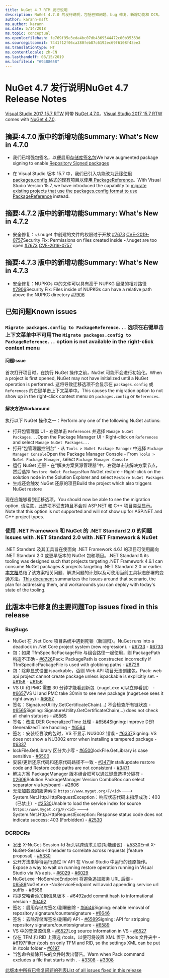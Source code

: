 ```yaml
---
title: NuGet 4.7 RTM 发行说明
description: NuGet 4.7.0 的发行说明，包括已知问题、bug 修复、新增功能和 DCR。
author: karann-msft
ms.author: karann
ms.date: 5/14/2018
ms.topic: conceptual
ms.openlocfilehash: fe769f95e3eda4bc07db4369544472c00b35363d
ms.sourcegitcommit: 7441f12f06ca380feb87c6192ec69f6108f43ee3
ms.translationtype: HT
ms.contentlocale: zh-CN
ms.lasthandoff: 08/15/2019
ms.locfileid: "69488658"
---
```

# <a name="nuget-47-release-notes"></a><span data-ttu-id="a7bfe-103">NuGet 4.7 发行说明</span><span class="sxs-lookup"><span data-stu-id="a7bfe-103">NuGet 4.7 Release Notes</span></span>

<span data-ttu-id="a7bfe-104">[Visual Studio 2017 15.7 RTW](https://www.visualstudio.com/news/releasenotes/vs2017-relnotes) 附带 [NuGet 4.7.0](https://dist.nuget.org/win-x86-commandline/v4.7.0/nuget.exe)。</span><span class="sxs-lookup"><span data-stu-id="a7bfe-104">[Visual Studio 2017 15.7 RTW](https://www.visualstudio.com/news/releasenotes/vs2017-relnotes) comes with [NuGet 4.7.0](https://dist.nuget.org/win-x86-commandline/v4.7.0/nuget.exe).</span></span>

## <a name="summary-whats-new-in-470"></a><span data-ttu-id="a7bfe-105">摘要:4.7.0 版中的新增功能</span><span class="sxs-lookup"><span data-stu-id="a7bfe-105">Summary: What's New in 4.7.0</span></span>

* <span data-ttu-id="a7bfe-106">我们已增强包签名，以便启用[存储库签名包](https://github.com/NuGet/Home/wiki/Repository-Signatures)</span><span class="sxs-lookup"><span data-stu-id="a7bfe-106">We have augmented package signing to enable [Repository Signed packages](https://github.com/NuGet/Home/wiki/Repository-Signatures)</span></span>

* <span data-ttu-id="a7bfe-107">在 Visual Studio 版本 15.7 中，我们已引入功能改为[迁移使用 packages.config 格式的现有项目以使用 PackageReference](https://docs.microsoft.com/en-us/nuget/consume-packages/migrate-packages-config-to-package-reference)。</span><span class="sxs-lookup"><span data-stu-id="a7bfe-107">With Visual Studio Version 15.7, we have introduced the capability to [migrate existing projects that use the packages.config format to use PackageReference](https://docs.microsoft.com/en-us/nuget/consume-packages/migrate-packages-config-to-package-reference) instead.</span></span>

## <a name="summary-whats-new-in-472"></a><span data-ttu-id="a7bfe-108">摘要:4.7.2 版中的新增功能</span><span class="sxs-lookup"><span data-stu-id="a7bfe-108">Summary: What's New in 4.7.2</span></span>

* <span data-ttu-id="a7bfe-109">安全修复：~/.nuget 中创建的文件的权限过于开放 [#7673](https://github.com/NuGet/Home/issues/7673) [CVE-2019-0757](https://portal.msrc.microsoft.com/en-us/security-guidance/advisory/CVE-2019-0757)</span><span class="sxs-lookup"><span data-stu-id="a7bfe-109">Security Fix: Permissions on files created inside ~/.nuget are too open [#7673](https://github.com/NuGet/Home/issues/7673) [CVE-2019-0757](https://portal.msrc.microsoft.com/en-us/security-guidance/advisory/CVE-2019-0757)</span></span>

## <a name="summary-whats-new-in-473"></a><span data-ttu-id="a7bfe-110">摘要:4.7.3 版中的新增功能</span><span class="sxs-lookup"><span data-stu-id="a7bfe-110">Summary: What's New in 4.7.3</span></span>

* <span data-ttu-id="a7bfe-111">安全修复：NUPKGs 中的文件可以具有高于 NUPKG 目录的相对路径 [#7906](https://github.com/NuGet/Home/issues/7906)</span><span class="sxs-lookup"><span data-stu-id="a7bfe-111">Security Fix: Files inside of NUPKGs can have a relative path above the NUPKG directory [#7906](https://github.com/NuGet/Home/issues/7906)</span></span>

## <a name="known-issues"></a><span data-ttu-id="a7bfe-112">已知问题</span><span class="sxs-lookup"><span data-stu-id="a7bfe-112">Known issues</span></span>

### <a name="the-migrate-packagesconfig-to-packagereference-option-is-not-available-in-the-right-click-context-menu"></a><span data-ttu-id="a7bfe-113">`Migrate packages.config to PackageReference...` 选项在右键单击上下文菜单中不可用</span><span class="sxs-lookup"><span data-stu-id="a7bfe-113">The `Migrate packages.config to PackageReference...` option is not available in the right-click context menu</span></span>

#### <a name="issue"></a><span data-ttu-id="a7bfe-114">问题</span><span class="sxs-lookup"><span data-stu-id="a7bfe-114">Issue</span></span>

<span data-ttu-id="a7bfe-115">首次打开项目时，在执行 NuGet 操作之前，NuGet 可能不会进行初始化。</span><span class="sxs-lookup"><span data-stu-id="a7bfe-115">When a project is first opened, NuGet may not have initialized until a NuGet operation is performed.</span></span> <span data-ttu-id="a7bfe-116">这将导致迁移选项不会显示在 `packages.config` 或 `References` 的右键单击上下文菜单中。</span><span class="sxs-lookup"><span data-stu-id="a7bfe-116">This causes the migration option to not show up in the right-click context menu on `packages.config` or `References`.</span></span>

#### <a name="workaround"></a><span data-ttu-id="a7bfe-117">解决方法</span><span class="sxs-lookup"><span data-stu-id="a7bfe-117">Workaround</span></span>

<span data-ttu-id="a7bfe-118">执行以下 NuGet 操作之一：</span><span class="sxs-lookup"><span data-stu-id="a7bfe-118">Perform any one of the following NuGet actions:</span></span>
* <span data-ttu-id="a7bfe-119">打开包管理器 UI - 右键单击 `References` 并选择 `Manage NuGet Packages...`</span><span class="sxs-lookup"><span data-stu-id="a7bfe-119">Open the Package Manager UI - Right-click on `References` and select `Manage NuGet Packages...`</span></span>
* <span data-ttu-id="a7bfe-120">打开“包管理器控制台” - 从 `Tools > NuGet Package Manager` 中选择 `Package Manager Console`</span><span class="sxs-lookup"><span data-stu-id="a7bfe-120">Open the Package Manager Console - From `Tools > NuGet Package Manager`, select `Package Manager Console`</span></span>
* <span data-ttu-id="a7bfe-121">运行 NuGet 还原 - 在“解决方案资源管理器”中，右键单击该解决方案节点，然后选择 `Restore NuGet Packages`</span><span class="sxs-lookup"><span data-stu-id="a7bfe-121">Run NuGet restore - Right-click on the solution node in the Solution Explorer and select `Restore NuGet Packages`</span></span>
* <span data-ttu-id="a7bfe-122">生成还会触发 NuGet 还原的项目</span><span class="sxs-lookup"><span data-stu-id="a7bfe-122">Build the project which also triggers NuGet restore</span></span>

<span data-ttu-id="a7bfe-123">现在应能够看到迁移选项。</span><span class="sxs-lookup"><span data-stu-id="a7bfe-123">You should now be able to see the migration option.</span></span> <span data-ttu-id="a7bfe-124">请注意，此选项不受支持且不会对 ASP.NET 和 C++ 项目类型显示。</span><span class="sxs-lookup"><span data-stu-id="a7bfe-124">Note that this option is not supported and will not show up for ASP.NET and C++ project types.</span></span>

### <a name="issues-with-net-standard-20-with-net-framework--nuget"></a><span data-ttu-id="a7bfe-125">使用 .NET Framework 和 NuGet 的 .NET Standard 2.0 的问题</span><span class="sxs-lookup"><span data-stu-id="a7bfe-125">Issues with .NET Standard 2.0 with .NET Framework & NuGet</span></span>

<span data-ttu-id="a7bfe-126">.NET Standard 及其工具旨在使面向 .NET Framework 4.6.1 的项目可使用面向 .NET Standard 2.0 或更早版本的 NuGet 包和项目。</span><span class="sxs-lookup"><span data-stu-id="a7bfe-126">.NET Standard & its tooling was designed such that projects targeting .NET Framework 4.6.1 can consume NuGet packages & projects targeting .NET Standard 2.0 or earlier.</span></span> <span data-ttu-id="a7bfe-127">[本文档](https://github.com/dotnet/standard/issues/481)总结了该方案相关问题、解决问题的计划以及可使用当前工具状态部署的变通方法。</span><span class="sxs-lookup"><span data-stu-id="a7bfe-127">[This document](https://github.com/dotnet/standard/issues/481) summarizes the issues around that scenario, the plan for addressing them, and workarounds you can deploy with today's state of the tooling.</span></span>

## <a name="top-issues-fixed-in-this-release"></a><span data-ttu-id="a7bfe-128">此版本中已修复的主要问题</span><span class="sxs-lookup"><span data-stu-id="a7bfe-128">Top issues fixed in this release</span></span>

### <a name="bugs"></a><span data-ttu-id="a7bfe-129">Bug</span><span class="sxs-lookup"><span data-stu-id="a7bfe-129">Bugs</span></span>

* <span data-ttu-id="a7bfe-130">NuGet 在 .Net Core 项目系统中遇到死锁（新回归）。</span><span class="sxs-lookup"><span data-stu-id="a7bfe-130">NuGet runs into a deadlock in .Net Core project system (new regression).</span></span><span data-ttu-id="a7bfe-131"> - [#6733](https://github.com/NuGet/Home/issues/6733)</span><span class="sxs-lookup"><span data-stu-id="a7bfe-131"> - [#6733](https://github.com/NuGet/Home/issues/6733)</span></span>
* <span data-ttu-id="a7bfe-132">包：如果 TfmSpecificPackageFile 与组合路径一起使用，则 PackagePath 构造不正确 - [#6726](https://github.com/NuGet/Home/issues/6726)</span><span class="sxs-lookup"><span data-stu-id="a7bfe-132">Pack: PackagePath is constructed incorrectly if TfmSpecificPackageFile is used with globbing paths - [#6726](https://github.com/NuGet/Home/issues/6726)</span></span>
* <span data-ttu-id="a7bfe-133">包：除非显式设置 ispackable，否则 Web API 项目无法创建包。</span><span class="sxs-lookup"><span data-stu-id="a7bfe-133">Pack: web api project cannot create package unless ispackable is explicitly set.</span></span><span data-ttu-id="a7bfe-134"> - [#6156](https://github.com/NuGet/Home/issues/6156)</span><span class="sxs-lookup"><span data-stu-id="a7bfe-134"> - [#6156](https://github.com/NuGet/Home/issues/6156)</span></span>
* <span data-ttu-id="a7bfe-135">VS UI 和 PMC 需要 30 分钟才能看到新包（nuget.exe 可以立即看到） - [#6657](https://github.com/NuGet/Home/issues/6657)</span><span class="sxs-lookup"><span data-stu-id="a7bfe-135">VS UI and PMC take 30min to see new package (nuget.exe sees it right away) - [#6657](https://github.com/NuGet/Home/issues/6657)</span></span>
* <span data-ttu-id="a7bfe-136">签名：SignatureUtility.GetCertificateChain(...) 不会检查所有链状态 - [#6565](https://github.com/NuGet/Home/issues/6565)</span><span class="sxs-lookup"><span data-stu-id="a7bfe-136">Signing:  SignatureUtility.GetCertificateChain(...) does not check all chain statuses - [#6565](https://github.com/NuGet/Home/issues/6565)</span></span>
* <span data-ttu-id="a7bfe-137">签名：改进 DER GeneralizedTime 处理 - [#6564](https://github.com/NuGet/Home/issues/6564)</span><span class="sxs-lookup"><span data-stu-id="a7bfe-137">Signing:  improve DER GeneralizedTime handling - [#6564](https://github.com/NuGet/Home/issues/6564)</span></span>
* <span data-ttu-id="a7bfe-138">签名：安装经篡改的包时，VS 不显示 NU3002 错误 - [#6337](https://github.com/NuGet/Home/issues/6337)</span><span class="sxs-lookup"><span data-stu-id="a7bfe-138">Signing: VS does not show a NU3002 error when installing a tampered package - [#6337](https://github.com/NuGet/Home/issues/6337)</span></span>
* <span data-ttu-id="a7bfe-139">lockFile.GetLibrary 区分大小写 - [#6500](https://github.com/NuGet/Home/issues/6500)</span><span class="sxs-lookup"><span data-stu-id="a7bfe-139">lockFile.GetLibrary is case sensitive - [#6500](https://github.com/NuGet/Home/issues/6500)</span></span>
* <span data-ttu-id="a7bfe-140">安装/更新还原代码和还原代码路径不一致 - [#3471](https://github.com/NuGet/Home/issues/3471)</span><span class="sxs-lookup"><span data-stu-id="a7bfe-140">Install/update restore code and Restore code paths are not consistent - [#3471](https://github.com/NuGet/Home/issues/3471)</span></span>
* <span data-ttu-id="a7bfe-141">解决方案 PackageManager 版本组合框可以通过键盘选择分隔符 - [#2606](https://github.com/NuGet/Home/issues/2606)</span><span class="sxs-lookup"><span data-stu-id="a7bfe-141">Solution PackageManager Version ComboBox can select separator via keyboard - [#2606](https://github.com/NuGet/Home/issues/2606)</span></span>
* <span data-ttu-id="a7bfe-142">无法加载源的服务索引 `https://www.myget.org/F/<id>`---> System.Net.Http.HttpRequestException：响应状态代码未指示成功：403（已禁止）- [#2530](https://github.com/NuGet/Home/issues/2530)</span><span class="sxs-lookup"><span data-stu-id="a7bfe-142">Unable to load the service index for source `https://www.myget.org/F/<id>` ---> System.Net.Http.HttpRequestException: Response status code does not indicate success: 403 (Forbidden) - [#2530](https://github.com/NuGet/Home/issues/2530)</span></span>

### <a name="dcrs"></a><span data-ttu-id="a7bfe-143">DCR</span><span class="sxs-lookup"><span data-stu-id="a7bfe-143">DCRs</span></span>

* <span data-ttu-id="a7bfe-144">发出 X-NuGet-Session-Id 标头以跨请求关联[功能建议] - [#5330](https://github.com/NuGet/Home/issues/5330)</span><span class="sxs-lookup"><span data-stu-id="a7bfe-144">Emit X-NuGet-Session-Id header to correlate across requests [feature proposal] - [#5330](https://github.com/NuGet/Home/issues/5330)</span></span>
* <span data-ttu-id="a7bfe-145">公开方法来等待运行通过 IV API 在 Visual Studio 中运行的还原操作。</span><span class="sxs-lookup"><span data-stu-id="a7bfe-145">Expose a way to wait on running restore operation running in Visual Studio via IVs apis.</span></span><span data-ttu-id="a7bfe-146"> - [#6029](https://github.com/NuGet/Home/issues/6029)</span><span class="sxs-lookup"><span data-stu-id="a7bfe-146"> - [#6029](https://github.com/NuGet/Home/issues/6029)</span></span>
* <span data-ttu-id="a7bfe-147">NuGet.exe -NoServiceEndpoint 将避免追加服务 URL 后缀 - [#6586](https://github.com/NuGet/Home/issues/6586)</span><span class="sxs-lookup"><span data-stu-id="a7bfe-147">NuGet.exe -NoServiceEndpoint will avoid appending service url suffix - [#6586](https://github.com/NuGet/Home/issues/6586)</span></span>
* <span data-ttu-id="a7bfe-148">将提交哈希添加到信息版本 - [#6492](https://github.com/NuGet/Home/issues/6492)</span><span class="sxs-lookup"><span data-stu-id="a7bfe-148">add commit hash to informational version - [#6492](https://github.com/NuGet/Home/issues/6492)</span></span>
* <span data-ttu-id="a7bfe-149">签名：启用存储库签名/副署删除 - [#6646](https://github.com/NuGet/Home/issues/6646)</span><span class="sxs-lookup"><span data-stu-id="a7bfe-149">Signing:  enable removal of repository signature/countersignature - [#6646](https://github.com/NuGet/Home/issues/6646)</span></span>
* <span data-ttu-id="a7bfe-150">签名：去除存储库签名/副署的 API - [#6589](https://github.com/NuGet/Home/issues/6589)</span><span class="sxs-lookup"><span data-stu-id="a7bfe-150">Signing:  API for stripping repository signature/countersignature - [#6589](https://github.com/NuGet/Home/issues/6589)</span></span>
* <span data-ttu-id="a7bfe-151">VS 中的登录源信息 - [#6527](https://github.com/NuGet/Home/issues/6527)</span><span class="sxs-lookup"><span data-stu-id="a7bfe-151">Log source information in VS - [#6527](https://github.com/NuGet/Home/issues/6527)</span></span>
* <span data-ttu-id="a7bfe-152">仅在 TFM 和 RID 上筛选 /tools，以便可将设置 XML 置于 /tools 文件夹中 - [#6197](https://github.com/NuGet/Home/issues/6197)</span><span class="sxs-lookup"><span data-stu-id="a7bfe-152">Filter /tools on only TFM and RID, so the settings XML can be put in /tools folder - [#6197](https://github.com/NuGet/Home/issues/6197)</span></span>
* <span data-ttu-id="a7bfe-153">当包命令排除开头的文件时发出警告。</span><span class="sxs-lookup"><span data-stu-id="a7bfe-153">Warn when Pack command excludes a file that starts with .</span></span><span data-ttu-id="a7bfe-154">  - [#3308](https://github.com/NuGet/Home/issues/3308)</span><span class="sxs-lookup"><span data-stu-id="a7bfe-154">  - [#3308](https://github.com/NuGet/Home/issues/3308)</span></span>

[<span data-ttu-id="a7bfe-155">此版本中所有已修复问题的列表</span><span class="sxs-lookup"><span data-stu-id="a7bfe-155">List of all issues fixed in this release</span></span>](https://github.com/NuGet/Home/issues?q=is%3Aissue+is%3Aclosed+milestone%3A%224.7")
